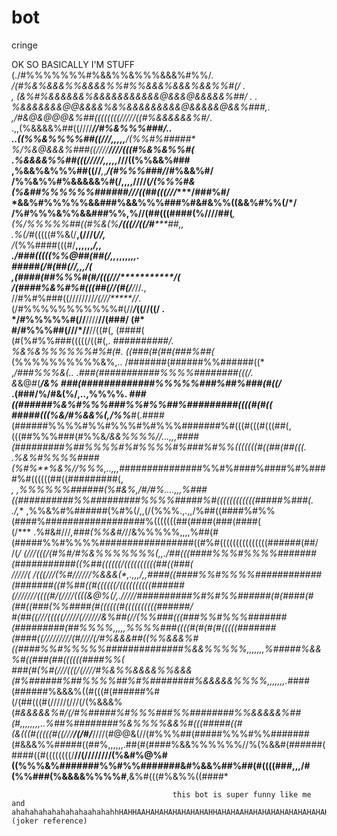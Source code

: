 # bot
cringe

OK SO BASICALLY I'M STUFF
                                                                                (./#%%%%%%%#%&&%%&%%%&&&%#%%/.                                                                                          
                                                                              */(#%&%&&&%%&&&&%%#%%&&&%&&&%&&%%#(/  .                                                                                   
                                                                             , (&%#%&&&&&&%&&&&&&&&&&&@&&&@&&&&&%##/ . .                                                                                
                                                                             *%&&&&&&&@@&&&&%&%&&&&&&&&&@&&&&&@&&%###,.                                                                                 
                                                                            ,/#&@&@@@&%##((((((((////***/((#%&&&&&&%#/*.                                                                                
                                                                           .,,(%&&&&%##((////**************/*/#%&%%%###/..                                                                              
                                                                         ..((%%&%%%%##((///******,,,,,********/(%%#%#####*                                                                              
                                                                          %/%&@&&&%###((////***************////(((#%&%&%%#(                                                                             
                                                                           .%&&&&%%##(((/////***,*,*,**,,*****///((%%&&%###                                                                             
                                                                           ,%&&%&%%%##((//***,*,***/(#%%%###/*****/#%&&%#/                                                                              
                                                                            /%%&%%#%&&&&&%#(/,,,,///********/(****/(%%%#&                                                                               
                                                                             (%&##%%%%%%######/***//((##(((///****/###%#/                                                                               
                                                                             *&&%#%%%%%&&###%&&%%%###%#&#&%%((&&%**#%%(/*/                                                                              
                                                                              /%#%%%&%%&&###%%**,%//(##(((####(%////##(***,                                                                             
                                                                              (%/%%%%%##((#%&(****%**/(((//((/#*****##,*,*                                                                              
                                                                              .%(/*#(((((#%&(/****,(/******//(******//,***                                                                              
                                                                               /*(%%####(((#/**,****,,,,,************/**,,                                                                              
                                                                               .*/###(((((%%@##(##(/,,*,,,,,**********,,.                                                                               
                                                                                 *#####(/#(##(//********,,,*********/(                                                                                  
                                                                                 ,(####(##%%%#(#/(((///***********/*(                                                                                   
                                                                                  /(####%&%#%#(((##(//(#(/******/*//.,                                                                                  
                                                                                   //#%#%###((////////*/(///*****//*.                                                                                   
                                                                                    (/#%%%%%%%%%%%#(//***/*((//((/  .                                                                                   
                                                                                     */#%%%%%#(//**////**//(###/     (#*                                                                                
                                                                                      #/#%%%##(///*//**//((#(,     (####(                                                                               
                                                                                      (#(%#%%###(((((/((#(,.    *##########/.                                                                           
                                                                                      *%&%&%%%%%%#%#(#*.      ((###(#(##(###%##(*                                                                       
                                                                                      (%%%%%%%%%%&%,..      /#######(######%%######((*                                                                  
                                                                                     ,*/###%%%&(..        .###(###########%%%%########(((/.                                                             
                                                                                    &*&@#(***/&%         ###(#############%%%%%###%##%###(#((/*                                                         
                                                                             .(###/%/#&(%/,..,%%%%.    *###((######%&%#%%%###%%#%%##%#########((((#(#((                                                 
                                                                         *#####(((%&/#%&&%(*,/%%***#(.####(######%%%%#%%#%%%#%#%%%#######%#(((#(((#(((##(,                                              
                                                                    (((##%%%###(#%%&*/&&%%%%//...,,,####(#########%##%%%%#%#%%%%#%###%#%%(((((((#((##(##(((.                                            
                                                                 .%&%#%%%%####(%#%**%&%//%%%,..,,,*###############%%#%####%####%#%####%#((((((##((#########(,                                           
                                                   ***,         ,%%%%%%######(%#&*%,/#/*#%....,,,%###((##########%%#########%%%%#####%#((((((((((((#####%###(.                                          
                                                   ./,**       ,%%&%#%######(%#%(/,,(/(%%%.,.,,/%##((####%#%%(####%##################%(((((((##(####(###(####(                                          
                                                   (/***      .%#&#///*,###(%%&#/*//&%%%%%,,,,%##(#(#####%%#%%%%#################((#%#(((((((((((((((######(##/                                         
                                                  /(***/     *(///(((/(#%#/#%&%%%%%%%(*,,*.*/##(((####%%%#%%%%#######(###########((%##((((((/((((((((((##((###(                                         
                                                 /////(  /(((/**//(%#///*/*//%&&&(*,.,,,/,,####((####%%#%%%%############(#######((#%##((#((((((/((((((((((######                                        
                                                (/**//////((((#/(///**/(((*(&@%(/*,./////*##########%#%#%%######(#(####(#(##((###(%%####(#((((((#((((((((((######/                                      
                                               #(##((///(((((///*/**/(//////&%##(/**/(%%###(((###%%#%%%#######(#########(##%%%%,,,,,*%%%%###((((#(#(#(#(((((#######                                     
                                              (####((/////////(#///***/(/#%&&&##((%%&&&%#((####%%#%%%%%##############%&&%%%%%,,,,,,,%#####%&&%#((###(##((((((####%%(                                    
                                             ###(#(%#(//***/(((/(//*//#%&%%&&&&%%&&&(#%######%##%%%%##%#%########%&&&&&%%%%,,,,,,,.*####(######%&&&%((#(((#(######%#                                    
                                            (/(##(((#(/////(///(/(%&&&%(*#&&&&&%#/(/#%#####%#%%%###%%########%%&&&&&%##(#,,,,,,,,..%##%########%&%%%%&&%#(((#####((#                                    
                                         (&(((#(((((#((///**/(/#/***////(#@@&(//(#%%%##(#####%%%#%%#######(#&&&%%#####((##%,,,,,,.##(#(####%&&%%%%%%//%(%&&#(######(                                    
                                        ####((#((((((((/**//(////////(%&#%@%#((%%%&%#######%%#%%#######&#%&&%##%##(#((((###,,,/#(%%###(%&&&&%%%%#**,&%#(((#%&%%((####*                          
                                        
                                        this bot is super funny like me and ahahahahahahahahaahahahhHAHHAAHAHAHAHAHAHAHAHHAHAHAAHAHAHAHAHAHAHAHAHAHAHAH (joker reference)
